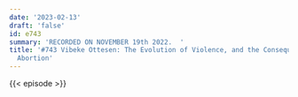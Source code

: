 ```yaml
---
date: '2023-02-13'
draft: 'false'
id: e743
summary: 'RECORDED ON NOVEMBER 19th 2022.  '
title: '#743 Vibeke Ottesen: The Evolution of Violence, and the Consequences of Banning
  Abortion'
---
```

{{< episode >}}
